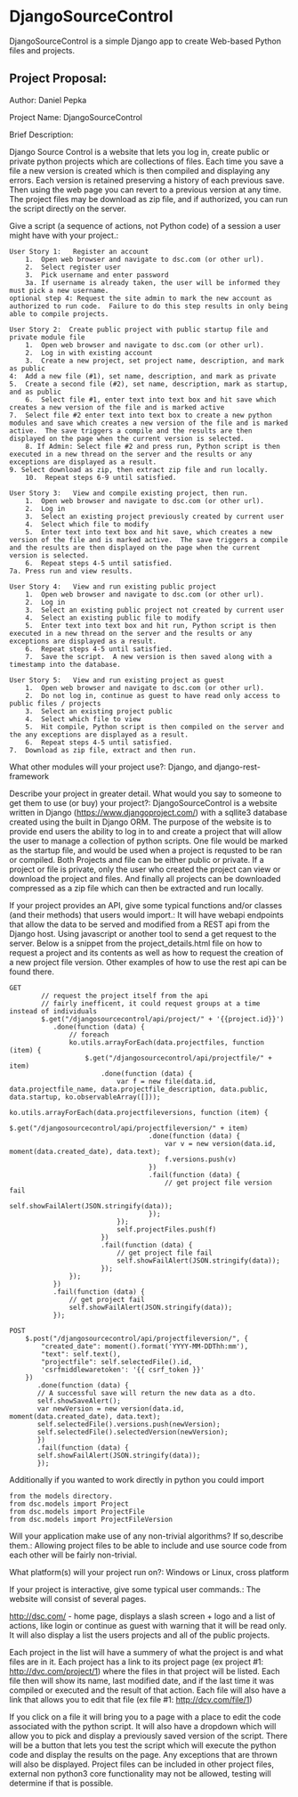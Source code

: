 # DjangoSourceControl
DjangoSourceControl is a simple Django app to create Web-based Python files and projects.

Project Proposal:
------------------------------
Author: Daniel Pepka

Project Name: DjangoSourceControl
		
Brief Description:

Django Source Control is a website that lets you log in, create public or private python projects which are collections of files.  Each time you save a file a new version is created which is then compiled and displaying any errors. Each version is retained preserving a history of each previous save. Then using the web page you can revert to a previous version at any time. The project files may be download as zip file, and if authorized, you can run the script directly on the server.

Give a script (a sequence of actions, not Python code) of a session a user might have with your project.:

    User Story 1:   Register an account
        1.  Open web browser and navigate to dsc.com (or other url).
        2.  Select register user
        3.  Pick username and enter password
        3a. If username is already taken, the user will be informed they must pick a new username.
	optional step 4: Request the site admin to mark the new account as authorized to run code.  Failure to do this step results in only being able to compile projects.

    User Story 2:  Create public project with public startup file and private module file
        1.  Open web browser and navigate to dsc.com (or other url).
        2.  Log in with existing account
        3.  Create a new project, set project name, description, and mark as public
	4:  Add a new file (#1), set name, description, and mark as private
	5.  Create a second file (#2), set name, description, mark as startup, and as public
        6.  Select file #1, enter text into text box and hit save which creates a new version of the file and is marked active
	7.  Select file #2 enter text into text box to create a new python modules and save which creates a new version of the file and is marked active.  The save triggers a compile and the results are then displayed on the page when the current version is selected. 
        8. If Admin: Select file #2 and press run, Python script is then executed in a new thread on the server and the results or any exceptions are displayed as a result.
	9. Select download as zip, then extract zip file and run locally.
        10.  Repeat steps 6-9 until satisfied.

    User Story 3:   View and compile existing project, then run.
        1.  Open web browser and navigate to dsc.com (or other url).
        2.  Log in
        3.  Select an existing project previously created by current user
        4.  Select which file to modify
        5.  Enter text into text box and hit save, which creates a new version of the file and is marked active.  The save triggers a compile and the results are then displayed on the page when the current version is selected.
        6.  Repeat steps 4-5 until satisfied.
	7a. Press run and view results. 

    User Story 4:   View and run existing public project
        1.  Open web browser and navigate to dsc.com (or other url).
        2.  Log in
        3.  Select an existing public project not created by current user
        4.  Select an existing public file to modify
        5.  Enter text into text box and hit run, Python script is then executed in a new thread on the server and the results or any exceptions are displayed as a result.
        6.  Repeat steps 4-5 until satisfied.
        7.  Save the script.  A new version is then saved along with a timestamp into the database.

    User Story 5:   View and run existing project as guest
        1.  Open web browser and navigate to dsc.com (or other url).
        2.  Do not log in, continue as guest to have read only access to public files / projects
        3.  Select an existing project public
        4.  Select which file to view
        5.  Hit compile, Python script is then compiled on the server and the any exceptions are displayed as a result.
        6.  Repeat steps 4-5 until satisfied.
	7.  Download as zip file, extract and then run. 

What other modules will your project use?:
    Django, and django-rest-framework

Describe your project in greater detail. What would you say to someone to get them to use (or buy) your project?:
DjangoSourceControl is a website written in Django (https://www.djangoproject.com/) with a sqllite3 database created using the built in Django ORM. The purpose of the website is to provide end users the ability to log in to and create a project that will allow the user to manage a collection of python scripts. One file would be marked as the startup file, and would be used when a project is requsted to be ran or compiled.  Both Projects and file can be either public or private.  If a project or file is private, only the user who created the project can view or download the project and files. And finally all projects can be downloaded compressed as a zip file which can then be extracted and run locally. 

If your project provides an API, give some typical functions and/or classes (and their methods) that users would import.:
It will have webapi endpoints that allow the data to be served and modified from a REST api from the Django host. Using javascript or another tool to send a get request to the server.  Below is a snippet from the project_details.html file on how to request a project and its contents as well as how to request the creation of a new project file version.  Other examples of how to use the rest api can be found there.

    GET
            // request the project itself from the api
            // fairly inefficent, it could request groups at a time instead of individuals
            $.get("/djangosourcecontrol/api/project/" + '{{project.id}}')
               .done(function (data) {
                   // foreach
                   ko.utils.arrayForEach(data.projectfiles, function (item) {
                       $.get("/djangosourcecontrol/api/projectfile/" + item)
                           .done(function (data) {
                               var f = new file(data.id, data.projectfile_name, data.projectfile_description, data.public, data.startup, ko.observableArray([]));
                               ko.utils.arrayForEach(data.projectfileversions, function (item) {
                                   $.get("/djangosourcecontrol/api/projectfileversion/" + item)
                                       .done(function (data) {
                                           var v = new version(data.id, moment(data.created_date), data.text);
                                           f.versions.push(v)
                                       })
                                       .fail(function (data) {
                                           // get project file version fail
                                           self.showFailAlert(JSON.stringify(data));
                                       });
                               });
                               self.projectFiles.push(f)
                           })
                           .fail(function (data) {
                               // get project file fail
                               self.showFailAlert(JSON.stringify(data));
                           });
                   });
               })
               .fail(function (data) {
                   // get project fail
                   self.showFailAlert(JSON.stringify(data));
               });

    POST
		$.post("/djangosourcecontrol/api/projectfileversion/", {
		    "created_date": moment().format('YYYY-MM-DDThh:mm'),
		    "text": self.text(),
		    "projectfile": self.selectedFile().id,
		    'csrfmiddlewaretoken': '{{ csrf_token }}'
		})
	       .done(function (data) {
		   // A successful save will return the new data as a dto.
		   self.showSaveAlert();
		   var newVersion = new version(data.id, moment(data.created_date), data.text);
		   self.selectedFile().versions.push(newVersion);
		   self.selectedFile().selectedVersion(newVersion);
	       })
	       .fail(function (data) {
		   self.showFailAlert(JSON.stringify(data));
	       });

Additionally if you wanted to work directly in python you could import

	from the models directory.
	from dsc.models import Project
	from dsc.models import ProjectFile
	from dsc.models import ProjectFileVersion

Will your application make use of any non-trivial algorithms? If so,describe them.:
Allowing project files to be able to include and use source code from each other will be fairly non-trivial. 

What platform(s) will your project run on?:
Windows or Linux, cross platform

If your project is interactive, give some typical user commands.:
The website will consist of several pages.

http://dsc.com/ - home page, displays a slash screen + logo and a list of actions, like login or continue as guest with warning that it will be read only. It will also display a list the users projects and all of the public projects.
      
Each project in the list will have a summery of what the project is and what files are in it.  Each project has a link to its project page (ex project #1: http://dvc.com/project/1) where the files in that project will be listed.  Each file then will show its name, last modified date, and if the last time it was compiled or executed and the result of that action. Each file will also have a link that allows you to edit that file (ex file #1: http://dcv.com/file/1)

If you click on a file it will bring you to a page with a place to edit the code associated with the python script.  It will also have a dropdown which will allow you to pick and display a previously saved version of the script.  There will be a button that lets you test the script which will execute the python code and display the results on the page.  Any exceptions that are thrown will also be displayed. Project files can be included in other project files, external non python3 core functionality may not be allowed, testing will determine if that is possible.
